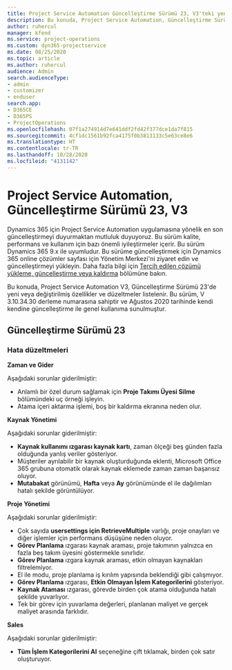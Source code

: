 ```yaml
---
title: Project Service Automation Güncelleştirme Sürümü 23, V3'teki yenilikler veya değişiklikler
description: Bu konuda, Project Service Automation, Güncelleştirme Sürümü 23, V3'teki özellikler ve düzeltmeler listelenir.
author: ruhercul
manager: kfend
ms.service: project-operations
ms.custom: dyn365-projectservice
ms.date: 08/25/2020
ms.topic: article
ms.author: ruhercul
audience: Admin
search.audienceType:
- admin
- customizer
- enduser
search.app:
- D365CE
- D365PS
- ProjectOperations
ms.openlocfilehash: 07f1a274914d7e641ddf2fd42f377dce1da7f815
ms.sourcegitcommit: 4cf1dc1561b92fca4175f0b3813133c5e63ce8e6
ms.translationtype: HT
ms.contentlocale: tr-TR
ms.lasthandoff: 10/28/2020
ms.locfileid: "4131142"
---
```

# <a name="project-service-automation-update-release-23-v3"></a>Project Service Automation, Güncelleştirme Sürümü 23, V3

Dynamics 365 için Project Service Automation uygulamasına yönelik en son güncelleştirmeyi duyurmaktan mutluluk duyuyoruz. Bu sürüm kalite, performans ve kullanım için bazı önemli iyileştirmeler içerir. Bu sürüm Dynamics 365 9.x ile uyumludur. Bu sürüme güncelleştirmek için Dynamics 365 online çözümler sayfası için Yönetim Merkezi'ni ziyaret edin ve güncelleştirmeyi yükleyin. Daha fazla bilgi için [Tercih edilen çözümü yükleme, güncelleştirme veya kaldırma](https://docs.microsoft.com/power-platform/admin/install-remove-preferred-solution) bölümüne bakın.

Bu konuda, Project Service Automation V3, Güncelleştirme Sürümü 23'de yeni veya değiştirilmiş özellikler ve düzeltmeler listelenir. Bu sürüm, V 3.10.34.30 derleme numarasına sahiptir ve Ağustos 2020 tarihinde kendi kendine güncelleştirme ile genel kullanıma sunulmuştur.

## <a name="update-release-23"></a>Güncelleştirme Sürümü 23

### <a name="bug-fixes"></a>Hata düzeltmeleri

**Zaman ve Gider**

Aşağıdaki sorunlar giderilmiştir:
- Anlamlı bir özel durum sağlamak için **Proje Takımı Üyesi Silme** bölümündeki uç örneği işleyin.
- Atama içeri aktarma işlemi, boş bir kaldırma ekranına neden olur.

**Kaynak Yönetimi**

Aşağıdaki sorunlar giderilmiştir:

- **Kaynak kullanımı ızgarası kaynak kartı**, zaman ölçeği beş günden fazla olduğunda yanlış veriler gösteriyor.
- Müşteriler ayrılabilir bir kaynak oluşturduğunda eklenti, Microsoft Office 365 grubuna otomatik olarak kaynak eklemede zaman zaman başarısız oluyor.
- **Mutabakat** görünümü, **Hafta** veya **Ay** görünümünde el ile dağılımları hatalı şekilde görüntülüyor.

**Proje Yönetimi**

Aşağıdaki sorunlar giderilmiştir:

- Çok sayıda **usersettings için RetrieveMultiple** varlığı, proje onayları ve diğer işlemler için performans düşüşüne neden oluyor.
- **Görev Planlama** ızgarası kaynak araması, proje takımının yalnızca en fazla beş takım üyesini göstermekle sınırlıdır. 
- **Görev Planlama** ızgara kaynak araması, etkin olmayan kaynakları filtrelemiyor.
- El ile modu, proje planlama iş kırılım yapısında beklendiği gibi çalışmıyor.
- **Görev Planlama** ızgarası, **Etkin Olmayan İşlem Kategorilerini** gösteriyor.
- **Kaynak Ataması** ızgarası, görevde birden çok atama olduğunda hatalı şekilde yuvarlıyor.
- Tek bir görev için yuvarlama değerleri, planlanan maliyet ve gerçek maliyet arasında farklıdır.

**Sales**

Aşağıdaki sorunlar giderilmiştir:

- **Tüm İşlem Kategorilerini Al** seçeneğine çift tıklamak, birden çok satır oluşturuyor.
